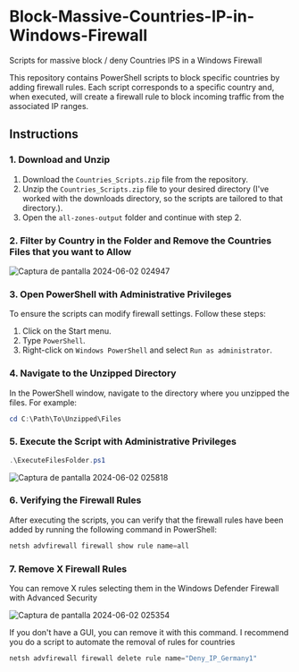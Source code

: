 # Block-Massive-Countries-IP-in-Windows-Firewall
Scripts for massive block / deny Countries IPS in a Windows Firewall 

This repository contains PowerShell scripts to block specific countries by adding firewall rules. Each script corresponds to a specific country and, when executed, will create a firewall rule to block incoming traffic from the associated IP ranges.

## Instructions

### 1. Download and Unzip

1. Download the `Countries_Scripts.zip` file from the repository.
2. Unzip the `Countries_Scripts.zip` file to your desired directory (I've worked with the downloads directory, so the scripts are tailored to that directory.).
3. Open the `all-zones-output` folder and continue with step 2.


### 2. Filter by Country in the Folder and Remove the Countries Files that you want to Allow

![Captura de pantalla 2024-06-02 024947](https://github.com/albertito009/Block-Massive-Countries-IP-in-Windows-Firewall/assets/91431288/c72053aa-b9a4-490e-85c2-aee198fa8499)


### 3. Open PowerShell with Administrative Privileges

To ensure the scripts can modify firewall settings. Follow these steps:

1. Click on the Start menu.
2. Type `PowerShell`.
3. Right-click on `Windows PowerShell` and select `Run as administrator`.

### 4. Navigate to the Unzipped Directory

In the PowerShell window, navigate to the directory where you unzipped the files. For example:

```powershell
cd C:\Path\To\Unzipped\Files
```

### 5. Execute the Script with Administrative Privileges

```powershell
.\ExecuteFilesFolder.ps1
```

![Captura de pantalla 2024-06-02 025818](https://github.com/albertito009/Block-Massive-Countries-IP-in-Windows-Firewall/assets/91431288/7b4d0f20-47fd-481d-a3b2-94d6338b0c82)


### 6. Verifying the Firewall Rules

After executing the scripts, you can verify that the firewall rules have been added by running the following command in PowerShell:
```powershell
netsh advfirewall firewall show rule name=all
```

### 7. Remove X Firewall Rules

You can remove X rules selecting them in the Windows Defender Firewall with Advanced Security

![Captura de pantalla 2024-06-02 025354](https://github.com/albertito009/Block-Massive-Countries-IP-in-Windows-Firewall/assets/91431288/05cf7abb-e769-450e-bc4b-221bed097e33)

If you don't have a GUI, you can remove it with this command. I recommend you do a script to automate the removal of rules for countries

```powershell
netsh advfirewall firewall delete rule name="Deny_IP_Germany1"
```

